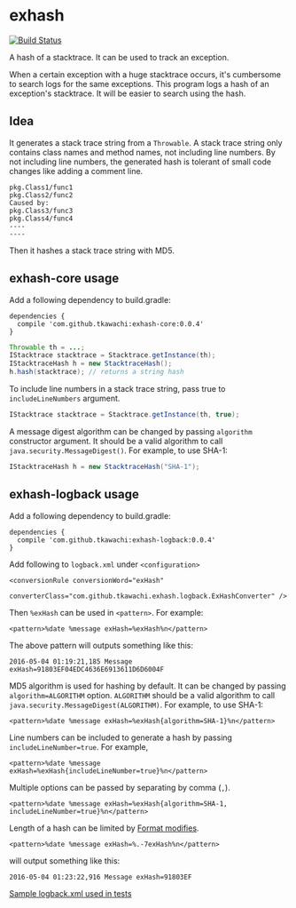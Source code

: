 # exhash

[![Build Status](https://travis-ci.org/tkawachi/exhash.svg?branch=master)](https://travis-ci.org/tkawachi/exhash)

A hash of a stacktrace. It can be used to track an exception.

When a certain exception with a huge stacktrace occurs, it's cumbersome to search logs
for the same exceptions. This program logs a hash of an exception's stacktrace.
It will be easier to search using the hash.

## Idea

It generates a stack trace string from a `Throwable`. A stack trace string only contains
class names and method names, not including line numbers. By not including line numbers,
the generated hash is tolerant of small code changes like adding a comment line.

```
pkg.Class1/func1
pkg.Class2/func2
Caused by:
pkg.Class3/func3
pkg.Class4/func4
----
----
```

Then it hashes a stack trace string with MD5.

## exhash-core usage

Add a following dependency to build.gradle:

```
dependencies {
  compile 'com.github.tkawachi:exhash-core:0.0.4'
}
```

```java
Throwable th = ...;
IStacktrace stacktrace = Stacktrace.getInstance(th);
IStacktraceHash h = new StacktraceHash();
h.hash(stacktrace); // returns a string hash
```

To include line numbers in a stack trace string, pass true to `includeLineNumbers`
argument.

```java
IStacktrace stacktrace = Stacktrace.getInstance(th, true);
```

A message digest algorithm can be changed by passing `algorithm` constructor argument.
It should be a valid algorithm to call `java.security.MessageDigest()`.
For example, to use SHA-1:

```java
IStacktraceHash h = new StacktraceHash("SHA-1");
```

## exhash-logback usage

Add a following dependency to build.gradle:

```
dependencies {
  compile 'com.github.tkawachi:exhash-logback:0.0.4'
}
```

Add following to `logback.xml` under `<configuration>`

```
<conversionRule conversionWord="exHash"
                converterClass="com.github.tkawachi.exhash.logback.ExHashConverter" />
```

Then `%exHash` can be used in `<pattern>`. For example:

```
<pattern>%date %message exHash=%exHash%n</pattern>
```

The above pattern will outputs something like this:

```
2016-05-04 01:19:21,185 Message exHash=91803EF04EDC4636E6913611D6D6004F
```

MD5 algorithm is used for hashing by default. It can be changed by
passing `algorithm=ALGORITHM` option. `ALGORITHM` should be a valid algorithm
to call `java.security.MessageDigest(ALGORITHM)`. For example, to use SHA-1:

```
<pattern>%date %message exHash=%exHash{algorithm=SHA-1}%n</pattern>
```

Line numbers can be included to generate a hash by passing `includeLineNumber=true`.
For example,

```
<pattern>%date %message exHash=%exHash{includeLineNumber=true}%n</pattern>
```

Multiple options can be passed by separating by comma (`,`).

```
<pattern>%date %message exHash=%exHash{algorithm=SHA-1, includeLineNumber=true}%n</pattern>
```

Length of a hash can be limited by [Format modifies](http://logback.qos.ch/manual/layouts.html#formatModifiers).

```
<pattern>%date %message exHash=%.-7exHash%n</pattern>
```

will output something like this:

```
2016-05-04 01:23:22,916 Message exHash=91803EF
```

[Sample logback.xml used in tests](https://github.com/tkawachi/exhash/blob/master/logback/src/test/resources/logback-test.xml)
